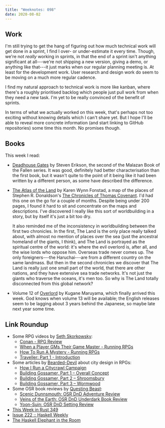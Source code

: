 ```yaml
---
title: "Weeknotes: 098"
date: 2020-08-02
---
```


## Work

I'm still trying to get the hang of figuring out how much technical
work will get done in a sprint, I find I over- or under-estimate it
every time.  Though, we're not *really* working in sprints, in that
the end of a sprint isn't anything significant at all---we're not
shipping a new version, giving a demo, or anything like that---it just
marks when our regular planning meeting is.  At least for the
development work.  User research and design work do seem to be moving
on a much more regular cadence.

I find my natural approach to technical work is more like kanban,
where there's a roughly prioritised backlog which people just pull
work from when they need a new task.  I'm yet to be really convinced
of the benefit of sprints.

In terms of what we actually worked on this week, that's perhaps not
too exciting without knowing details which I can't share yet.  But I
hope I'll be able to reveal more concrete information (and start
linking to GitHub repositories) some time this month.  No promises
though.


## Books

This week I read:

- [Deadhouse Gates][] by Steven Erikson, the second of the Malazan
  Book of the Fallen series.  It was good, definitely had better
  characterisation than the first book, but it wasn't quite to the
  point of it being like it had been written by a different person, as
  some have described the difference.

- [The Atlas of the Land][] by Karen Wynn Fonstad, a map of the places
  of Stephen R. Donaldson's [The Chronicles of Thomas Covenant][].
  I'd had this one on the go for a couple of months.  Despite being
  under 200 pages, I found it hard to sit and concentrate on the maps
  and descriptions.  I've discovered I really like this sort of
  worldbuilding in a story, but by itself it's just a bit too dry.

  It also reminded me of the inconsistency in worldbuilding between
  the first two chronicles.  In the first, The Land is the only place
  really talked about, with almost no mention of places over the sea
  (just the ancestral homeland of the giants, I think), and The Land
  is portrayed as the spiritual centre of the world: it's where the
  evil overlord is, after all, and the wise lords who oppose him.
  Overseas trade never comes up.  The only foreigners---the
  Haruchai---are from a different country on the same landmass.  But
  then in the second chronicles we discover that The Land is really
  just one small part of the world, that there are other nations, and
  they have extensive sea trade networks.  It's not just the giants
  who traverse the oceans, it's men too.  So why is The Land totally
  disconnected from this global network?

- Volume 12 of [Overlord][] by Kugane Maruyama, which finally arrived
  this week.  God knows when volume 13 will be available; the English
  releases seem to be lagging about 3 years behind the Japanese, so
  maybe late next year some time.

[Deadhouse Gates]: https://en.wikipedia.org/wiki/Deadhouse_Gates
[The Atlas of the Land]: https://en.wikipedia.org/wiki/The_Atlas_of_the_Land
[The Chronicles of Thomas Covenant]: https://en.wikipedia.org/wiki/The_Chronicles_of_Thomas_Covenant
[Overlord]: https://en.wikipedia.org/wiki/Overlord_(novel_series)


## Link Roundup

- Some RPG videos by [Seth Skorkowsky](https://www.youtube.com/channel/UCQs8-UJ7IHsrzhQ-OQOYBmg):
  - [Conan - RPG Review](https://www.youtube.com/watch?v=W92v4ogeK8s)
  - [When a Player GMs Their Game Master - Running RPGs](https://www.youtube.com/watch?v=ULa7vZU3JhQ)
  - [How To Run A Mystery - Running RPGs](https://www.youtube.com/watch?v=2VRy5nNK_So)
  - [Traveller: Part 1 - Introduction](https://www.youtube.com/watch?v=QdCq91MP9wE)
- Some articles by [Bearded-Devil](http://bearded-devil.com/) about city design in RPGs:
  - [How I Run a Citycrawl Campaign](https://bearded-devil.com/2019/04/09/how-i-run-a-citycrawl-campaign/)
  - [Building Gossamer, Part 1 – Overall Concept](http://bearded-devil.com/2020/05/20/building-gossamer-part-1/)
  - [Building Gossamer, Part 2 – Shroomsbury](http://bearded-devil.com/2020/05/21/building-gossamer-part-2-shroomsbury/)
  - [Building Gossamer, Part 3 – Wormwood](http://bearded-devil.com/2020/05/24/building-gossamer-part-3-wormwood/)
- Some OSR book reviews by [Questing Beast](http://questingblog.com/):
  - [Scenic Dunnsmouth: OSR DnD Adventure Review](https://www.youtube.com/watch?v=U6ejcK5tgHE&)
  - [Veins of the Earth: OSR DnD Underdark Book Review](https://www.youtube.com/watch?v=hDrbK6OG_Ic)
  - [Yoon-Suin: OSR DnD Setting Review](https://www.youtube.com/watch?v=4o1yb0dAkVY)
- [This Week in Rust 349](https://this-week-in-rust.org/blog/2020/07/28/this-week-in-rust-349/)
- [Issue 222 :: Haskell Weekly](https://haskellweekly.news/issue/222.html)
- [The Haskell Elephant in the Room](https://www.stephendiehl.com/posts/crypto.html)
